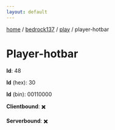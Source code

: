 ```yaml
---
layout: default
---
```


[home](/)  /  [bedrock137](/protocol/bedrock137)  /  [play](/protocol/bedrock137/play)  /  player-hotbar

# Player-hotbar

**Id**: 48

**Id** (hex): 30

**Id** (bin): 00110000

**Clientbound**: ✖️

**Serverbound**: ✖️

